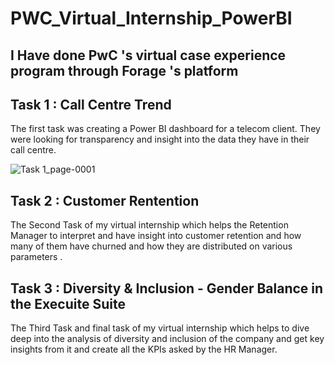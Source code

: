 # PWC_Virtual_Internship_PowerBI

## I Have done PwC 's virtual case experience program through Forage 's platform
## Task 1 : Call Centre Trend
The first task  was creating a Power BI dashboard for a telecom client. 
They were looking for transparency and insight into the data they have in their call centre.

  
 ![Task 1_page-0001](https://user-images.githubusercontent.com/80893000/223513306-c90f17d7-267e-4e0e-9f62-8de9cfbdb5ec.jpg)
## Task 2 : Customer Rentention
The Second Task of my virtual internship which helps the Retention Manager to interpret and have insight into customer retention and how many of them have churned and how they are distributed on various parameters .

## Task 3 : Diversity & Inclusion - Gender Balance in the Execuite Suite
The Third Task and  final task of my virtual internship which helps to dive deep into the analysis of diversity and inclusion of the company and get key insights from it and create all the KPIs asked by the HR Manager. 

